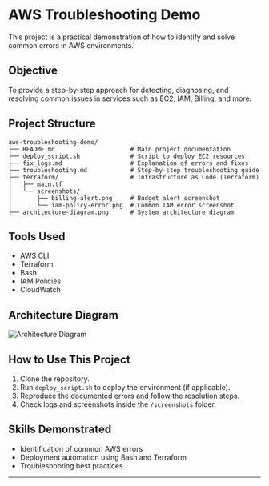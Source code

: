 # AWS Troubleshooting Demo

This project is a practical demonstration of how to identify and solve common errors in AWS environments.

## Objective

To provide a step-by-step approach for detecting, diagnosing, and resolving common issues in services such as EC2, IAM, Billing, and more.

## Project Structure

```
aws-troubleshooting-demo/
├── README.md                     # Main project documentation
├── deploy_script.sh              # Script to deploy EC2 resources
├── fix_logs.md                   # Explanation of errors and fixes
├── troubleshooting.md            # Step-by-step troubleshooting guide
├── terraform/                    # Infrastructure as Code (Terraform)
│   ├── main.tf
│   └── screenshots/
│       ├── billing-alert.png     # Budget alert screenshot
│       └── iam-policy-error.png  # Common IAM error screenshot
├── architecture-diagram.png      # System architecture diagram
```



## Tools Used

- AWS CLI
- Terraform
- Bash
- IAM Policies
- CloudWatch

## Architecture Diagram

![Architecture Diagram](screenshots/architecture-diagram.png)

## How to Use This Project

1. Clone the repository.
2. Run `deploy_script.sh` to deploy the environment (if applicable).
3. Reproduce the documented errors and follow the resolution steps.
4. Check logs and screenshots inside the `/screenshots` folder.

## Skills Demonstrated

- Identification of common AWS errors
- Deployment automation using Bash and Terraform
- Troubleshooting best practices

---



